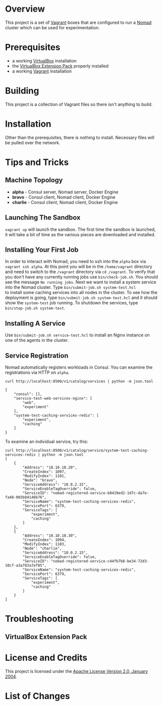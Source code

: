 # Overview
This project is a set of [Vagrant](https://www.vagrantup.com/) boxes that are configured to run 
a [Nomad](https://www.nomadproject.io/) cluster which can be used for experimentation.

# Prerequisites
* a working [VirtualBox](https://www.virtualbox.org/) installation
* the [VirtualBox Extension Pack](https://www.virtualbox.org/wiki/Downloads) properly installed
* a working [Vagrant](https://www.vagrantup.com/) installation

# Building
This project is a collection of Vagrant files so there isn't anything to build.

# Installation
Other than the prerequisites, there is nothing to install.  Necessary files will be pulled over 
the network.

# Tips and Tricks

## Machine Topology
* **alpha** - Consul server, Nomad server, Docker Engine
* **bravo** - Consul client, Nomad client, Docker Engine
* **charlie** - Consul client, Nomad client, Docker Engine
 
## Launching The Sandbox

`vagrant up` will launch the sandbox. The first time the sandbox is launched, it will take a bit 
of time as the various pieces are downloaded and installed.

## Installing Your First Job
In order to interact with Nomad, you need to ssh into the `alpha` box via `vagrant ssh alpha`. At this point you
will be in the `/home/vagrant` directory and need to switch to the `/vagrant` directory via `cd /vagrant`.  To 
verify that you don't have any currently running jobs use `bin/check-job.sh`.  You should see the message 
`No running jobs`.  Next we want to install a system service into the Nomad cluster.  Type `bin/submit-job.sh system-test.hcl`  
to install some caching services into all nodes in the cluster. To see how the deployment is going,
type `bin/submit-job.sh system-test.hcl` and it should show the `system-test` job running.  To shutdown the services,
type `bin/stop-job.sh system-test`.

## Installing A Service
Use `bin/submit-job.sh service-test.hcl` to install an Nginx instance on one of the agents in the cluster.
 
## Service Registration
Nomad automatically registers workloads in Consul.  You can examine the registrations via HTTP on `alpha`.

```
curl http://localhost:8500/v1/catalog/services | python -m json.tool

{
    "consul": [],
    "service-test-web-services-nginx": [
        "web",
        "experiment"
    ],
    "system-test-caching-services-redis": [
        "experiment",
        "caching"
    ]
}
```
 
To examine an individual service, try this:

```
curl http://localhost:8500/v1/catalog/service/system-test-caching-services-redis | python -m json.tool
[
    {
        "Address": "10.10.10.20",
        "CreateIndex": 1097,
        "ModifyIndex": 1101,
        "Node": "bravo",
        "ServiceAddress": "10.0.2.15",
        "ServiceEnableTagOverride": false,
        "ServiceID": "nomad-registered-service-b8419ed2-1d7c-da7e-fa48-003b84148b76",
        "ServiceName": "system-test-caching-services-redis",
        "ServicePort": 6379,
        "ServiceTags": [
            "experiment",
            "caching"
        ]
    },
    {
        "Address": "10.10.10.30",
        "CreateIndex": 1094,
        "ModifyIndex": 1103,
        "Node": "charlie",
        "ServiceAddress": "10.0.2.15",
        "ServiceEnableTagOverride": false,
        "ServiceID": "nomad-registered-service-c44fb7b8-be34-72d3-10cf-a3a783a7ef85",
        "ServiceName": "system-test-caching-services-redis",
        "ServicePort": 6379,
        "ServiceTags": [
            "experiment",
            "caching"
        ]
    }
]
```

# Troubleshooting

## VirtualBox Extension Pack 

# License and Credits
This project is licensed under the [Apache License Version 2.0, January 2004](http://www.apache.org/licenses/).

# List of Changes

